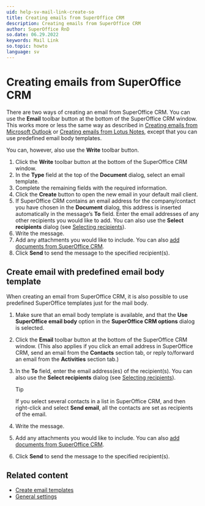 ```yaml
---
uid: help-sv-mail-link-create-so
title: Creating emails from SuperOffice CRM
description: Creating emails from SuperOffice CRM
author: SuperOffice RnD
so.date: 06.29.2022
keywords: Mail Link
so.topic: howto
language: sv
---
```


# Creating emails from SuperOffice CRM

There are two ways of creating an email from SuperOffice CRM. You can use the **Email** toolbar button at the bottom of the SuperOffice CRM window. This works more or less the same way as described in [Creating emails from Microsoft Outlook][1] or [Creating emails from Lotus Notes][2], except that you can use predefined email body templates.

You can, however, also use the **Write** toolbar button.

1. Click the **Write** toolbar button at the bottom of the SuperOffice CRM window.
2. In the **Type** field at the top of the **Document** dialog, select an email template.
3. Complete the remaining fields with the required information.
4. Click the **Create** button to open the new email in your default mail client.
5. If SuperOffice CRM contains an email address for the company/contact you have chosen in the **Document** dialog, this address is inserted automatically in the message’s **To** field.
    Enter the email addresses of any other recipients you would like to add. You can also use the **Select recipients** dialog (see [Selecting recipients][4]).
6. Write the message.
7. Add any attachments you would like to include. You can also [add documents from SuperOffice CRM][5].
8. Click **Send** to send the message to the specified recipient(s).

## Create email with predefined email body template

When creating an email from SuperOffice CRM, it is also possible to use predefined SuperOffice templates just for the mail body.

1. Make sure that an email body template is available, and that the **Use SuperOffice email body** option in the **SuperOffice CRM options** dialog is selected.

2. Click the **Email** toolbar button at the bottom of the SuperOffice CRM window. (This also applies if you click an email address in SuperOffice CRM, send an email from the **Contacts** section tab, or reply to/forward an email from the **Activities** section tab.)

3. In the **To** field, enter the email address(es) of the recipient(s). You can also use the **Select recipients** dialog (see [Selecting recipients][4]).

    > [!TIP]
    > If you select several contacts in a list in SuperOffice CRM, and then right-click and select **Send email**, all the contacts are set as recipients of the email.

4. Write the message.

5. Add any attachments you would like to include. You can also [add documents from SuperOffice CRM][5].

6. Click **Send** to send the message to the specified recipient(s).

## Related content

* [Create email templates][6]
* [General settings][7]

<!-- Referenced links -->
[1]: create-in-outlook.md
[2]: create-in-lotus.md
[4]: select-recipients.md
[5]: add-attachment.md
[6]: ../../../admin/lists/learn/create-email-template.md
[7]: settings/general.md

<!-- Referenced images -->

